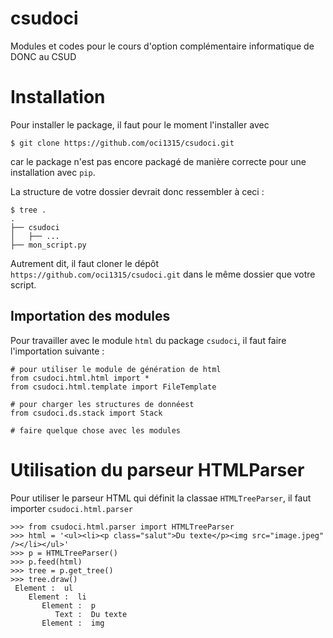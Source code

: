 # csudoci
Modules et codes pour le cours d'option complémentaire informatique de DONC au CSUD

# Installation

Pour installer le package, il faut pour le moment l'installer avec 

```{bash}
$ git clone https://github.com/oci1315/csudoci.git
```

car le package n'est pas encore packagé de manière correcte pour une installation 
avec `pip`.

La structure de votre dossier devrait donc ressembler à ceci :

```{bash}
$ tree .
.
├── csudoci
│   ├── ...
├── mon_script.py
```

Autrement dit, il faut cloner le dépôt `https://github.com/oci1315/csudoci.git`
dans le même dossier que votre script.

## Importation des modules

Pour travailler avec le module `html` du package `csudoci`, il faut faire 
l'importation suivante : 

```{python}
# pour utiliser le module de génération de html
from csudoci.html.html import *
from csudoci.html.template import FileTemplate

# pour charger les structures de donnéest
from csudoci.ds.stack import Stack

# faire quelque chose avec les modules
```

# Utilisation du parseur HTMLParser

Pour utiliser le parseur HTML qui définit la classae ``HTMLTreeParser``, il faut importer ``csudoci.html.parser``

```{python}
>>> from csudoci.html.parser import HTMLTreeParser
>>> html = '<ul><li><p class="salut">Du texte</p><img src="image.jpeg" /></li></ul>'
>>> p = HTMLTreeParser()
>>> p.feed(html)
>>> tree = p.get_tree()
>>> tree.draw()
 Element :  ul
    Element :  li
       Element :  p
          Text :  Du texte
       Element :  img
```